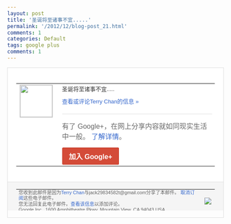 ```yaml
---
layout: post
title: '圣诞将至诸事不宜.....'
permalink: '/2012/12/blog-post_21.html'
comments: 1
categories: Default
tags: google plus
comments: 1
---
```

<!-- X-Notifications: 1:462bb869d0000000 -->

<div style="border:solid 1px #dfdfdf;color:#686868;font:13px Arial"><div style="background-color:#fff;padding:20px;"><table cellpadding="0" cellspacing="0"><tr><td style="padding-right:15px;vertical-align:top"><a href="https://plus.google.com/_/notifications/emlink?emr=14900066512970582018&amp;emid=COiZhprZq7QCFSRwTAodLVoAAA&amp;path=%2F108643996575278738906&amp;dt=1356099739555&amp;uob=8"><img height="75" src="https://lh3.googleusercontent.com/-KKRGTyJ5Bl0/AAAAAAAAAAI/AAAAAAAAtnY/R4QEWIp3Ur0/s75-c-k-a/photo.jpg" style="border:solid 1px #cccccc;" width="75"/></a></td><td style="width:578px;color:#333;font:13px Arial;vertical-align:top"><div style="padding-bottom:10px">圣诞将至诸事不宜.....</div><a href="https://plus.google.com/_/notifications/emlink?emr=14900066512970582018&amp;emid=COiZhprZq7QCFSRwTAodLVoAAA&amp;path=%2F108643996575278738906%2Fposts%2FKajSWLQpKxK%3Fgpinv%3DAMIXal9UHX7uTgKLjeEDSm5-2vSGuvctvMuIymPBIkAGeyxZ5j9Hb9kg62vu-JwmgDVBH7AN5qWnH7BObuZnZAeEYbHywyX27DMzIVlkZ71F9AWnphoggxQ&amp;dt=1356099739555&amp;uob=8" style="color:#3366CC;text-decoration:none">查看或评论Terry Chan的信息 »</a><div style="margin-top:20px;border-top:solid 1px #dfdfdf"><div style="padding:15px 0;color:#686868;font:16px Arial">有了 Google+，在网上分享内容就如同现实生活中一般。 <a href="http://www.google.com/+/learnmore/" style="color:#3366CC;text-decoration:none">了解详情</a>。</div><a href="https://plus.google.com/_/notifications/emlink?emr=14900066512970582018&amp;emid=COiZhprZq7QCFSRwTAodLVoAAA&amp;path=%2F%3Fgpinv%3DAMIXal9UHX7uTgKLjeEDSm5-2vSGuvctvMuIymPBIkAGeyxZ5j9Hb9kg62vu-JwmgDVBH7AN5qWnH7BObuZnZAeEYbHywyX27DMzIVlkZ71F9AWnphoggxQ&amp;dt=1356099739555&amp;uob=8" style="display:inline-block;padding:7px 15px;background-color:#d44b38; color:#fff;font-size:16px; font-weight:bold;border-radius:2px;-webkit-border-radius:2px; -moz-border-radius:2px;border:solid 1px #c43b28; white-space:nowrap;text-decoration:none">加入 Google+</a></div></td></tr></table></div><div style="border-top:solid 1px #dfdfdf;padding:0 20px; background-color:#f5f5f5"><table cellpadding="0" cellspacing="0" style="height:50px"><tbody><tr><td style="vertical-align:middle;width:100%; color:#636363;font:11px Arial; line-height:120%">您收到此邮件是因为<a href="https://plus.google.com/_/notifications/emlink?emr=14900066512970582018&amp;emid=COiZhprZq7QCFSRwTAodLVoAAA&amp;path=%2F108643996575278738906%3Fgpinv%3DAMIXal9UHX7uTgKLjeEDSm5-2vSGuvctvMuIymPBIkAGeyxZ5j9Hb9kg62vu-JwmgDVBH7AN5qWnH7BObuZnZAeEYbHywyX27DMzIVlkZ71F9AWnphoggxQ&amp;dt=1356099739555&amp;uob=8" style="color:#3366CC;text-decoration:none">Terry Chan</a>与jack29834582t@gmail.com分享了本邮件。 <a href="https://plus.google.com/_/notifications/emlink?emr=14900066512970582018&amp;emid=COiZhprZq7QCFSRwTAodLVoAAA&amp;path=%2F_%2Fnonplus%2Femailsettings%3Fgpinv%3DAMIXal9UHX7uTgKLjeEDSm5-2vSGuvctvMuIymPBIkAGeyxZ5j9Hb9kg62vu-JwmgDVBH7AN5qWnH7BObuZnZAeEYbHywyX27DMzIVlkZ71F9AWnphoggxQ%26est%3DADH5u8XRS-nMoLvqq_zN2Wcgrh5tfVgWuTNNkRMJE-lERCVf7GsclrqemgsIpZ2mUS2QIYxxTRwYvcvQBQO63HN21CJaPaVCiCM8kZmZi_SbOFmFbvSVWFknH6_aLDSVkyYACXrIjjQvNabuFgpKcza4h1U7Q01pbg&amp;dt=1356099739555&amp;uob=8" style="color:#3366CC;text-decoration:none">取消订阅</a>这些电子邮件。<br/>您无法回复此电子邮件。<a href="https://plus.google.com/_/notifications/emlink?emr=14900066512970582018&amp;emid=COiZhprZq7QCFSRwTAodLVoAAA&amp;path=%2F108643996575278738906%2Fposts%2FKajSWLQpKxK%3Fgpinv%3DAMIXal9UHX7uTgKLjeEDSm5-2vSGuvctvMuIymPBIkAGeyxZ5j9Hb9kg62vu-JwmgDVBH7AN5qWnH7BObuZnZAeEYbHywyX27DMzIVlkZ71F9AWnphoggxQ&amp;dt=1356099739555&amp;uob=8" style="color:#3366CC;text-decoration:none">查看该信息</a>以添加评论。<br/>Google Inc., 1600 Amphitheatre Pkwy, Mountain View, CA 94043 USA<br/></td><td><img src="https://ssl.gstatic.com/s2/oz/images/notifications/logo/google-plus-6617a72bb36cc548861652780c9e6ff1.png"/></td></tr></tbody></table></div></div>